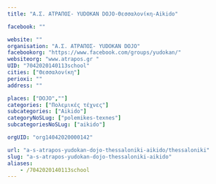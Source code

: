 ```yaml
---
title: "A.Σ. ΑΤΡΑΠΟΣ- ΥUDOKAN DOJO-Θεσσαλονίκη-Aikido"

facebook: ""

website: ""
organisation: "A.Σ. ΑΤΡΑΠΟΣ- ΥUDOKAN DOJO"
facebookorg: "https://www.facebook.com/groups/yudokan/"
websiteorg: "www.atrapos.gr "
UID: "7042020140113school"
cities: ["Θεσσαλονίκη"]
perioxi: ""
address: ""

places: ["DOJO",""]
categories: ["Πολεμικές τέχνες"]
subcategories: ["Aikido"]
categoryNoSLug: ["polemikes-texnes"]
subcategoriesNoSLug: ["aikido"]

orgUID: "org14042020000142"

url: "a-s-atrapos-yudokan-dojo-thessaloniki-aikido/thessaloniki"
slug: "a-s-atrapos-yudokan-dojo-thessaloniki-aikido"
aliases:
    - /7042020140113school
---
```






